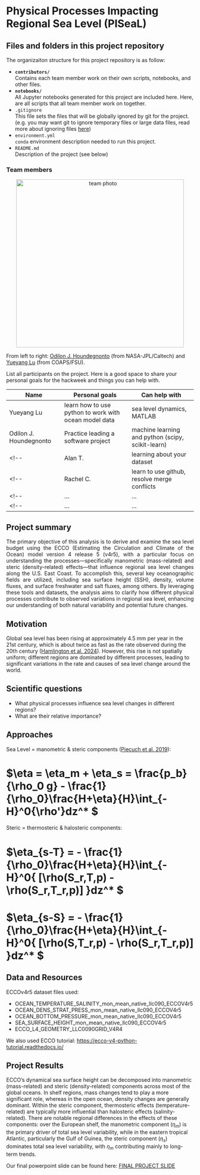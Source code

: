 # Physical Processes Impacting Regional Sea Level (PISeaL)
## Files and folders in this project repository

The organizaiton structure for this project repository is as follow:

* **`contributors/`**
<br> Contains each team member work on their own scripts, notebooks, and other files.
* **`notebooks/`**
<br> All Jupyter notebooks generated for this project are included here. Here, are all scripts that all team member work on together.
* `.gitignore`
<br> This file sets the files that will be globally ignored by git for the project. (e.g. you may want git to ignore temporary files or large data files, read more about ignoring files [here](https://docs.github.com/en/get-started/getting-started-with-git/ignoring-files))
* `environment.yml`
<br> `conda` environment description needed to run this project.
* `README.md`
<br> Description of the project (see below)

### Team members

<div align="center">
<img src="figures/ECCO2025_PiSeal_YL_and_OJH.PNG" height="450" alt="team photo"  />
</div>

From left to right: [Odilon J. Houndegnonto](https://ojhoundegnonto.github.io) (from NASA-JPL/Caltech) and [Yueyang Lu](https://yueyanglu.github.io/) (from COAPS/FSU).


List all participants on the project. Here is a good space to share your personal goals for the hackweek and things you can help with.

| Name | Personal goals | Can help with |
| ------------- | ------------- | ------------- |
| Yueyang Lu | learn how to use python to work with ocean model data  | sea level dynamics, MATLAB  | 
| Odilon J. Houndegnonto| Practice leading a software project | machine learning and python (scipy, scikit-learn) | 
<!--| Alan T. | learning about your dataset | GitHub, Jupyter, cloud computing | Project Helper |-->
<!--| Rachel C. | learn to use github, resolve merge conflicts | I am familiar with our dataset | Team Member  |-->
<!--| ... | ... | ... | ... |-->
<!--| ... | ... | ... | ... |-->

## Project summary 
<div align="justify">
The primary objective of this analysis is to derive and examine the sea level budget using the ECCO (Estimating the Circulation and Climate of the Ocean) model version 4 release 5 (v4r5), with a particular focus on understanding the processes—specifically manometric (mass-related) and steric (density-related) effects—that influence regional sea level changes along the U.S. East Coast. To accomplish this, several key oceanographic fields are utilized, including sea surface height (SSH), density, volume fluxes, and surface freshwater and salt fluxes, among others. By leveraging these tools and datasets, the analysis aims to clarify how different physical processes contribute to observed variations in regional sea level, enhancing our understanding of both natural variability and potential future changes.
</div>

## Motivation
Global sea level has been rising at approximately 4.5 mm per year in the 21st century, which is about twice as fast as the rate observed during the 20th century ([Hamlington et al. 2024](https://www.nature.com/articles/s43247-024-01761-5)). However, this rise is not spatially uniform; different regions are dominated by different processes, leading to significant variations in the rate and causes of sea level change around the world.

## Scientific questions
- What physical processes influence sea level changes in different regions?
- What are their relative importance?

## Approaches
Sea Level = manometric & steric components ([Piecuch et al. 2019](https://doi.org/10.1029/2019JC015339)):

# $\eta = \eta_m + \eta_s = \frac{p_b}{\rho_0 g} - \frac{1}{\rho_0}\frac{H+\eta}{H}\int_{-H}^0{\rho'}dz^* $

Steric = thermosteric & halosteric components:

# $\eta_{s-T} = - \frac{1}{\rho_0}\frac{H+\eta}{H}\int_{-H}^0{ [\rho(S_r,T,p) - \rho(S_r,T_r,p)] }dz^* $ 
# $\eta_{s-S} = - \frac{1}{\rho_0}\frac{H+\eta}{H}\int_{-H}^0{ [\rho(S,T_r,p) - \rho(S_r,T_r,p)] }dz^* $


## Data and Resources

ECCOv4r5 dataset files used:

- OCEAN_TEMPERATURE_SALINITY_mon_mean_native_llc090_ECCOV4r5
- OCEAN_DENS_STRAT_PRESS_mon_mean_native_llc090_ECCOV4r5
- OCEAN_BOTTOM_PRESSURE_mon_mean_native_llc090_ECCOV4r5
- SEA_SURFACE_HEIGHT_mon_mean_native_llc090_ECCOV4r5
- ECCO_L4_GEOMETRY_LLC0090GRID_V4R4

We also used ECCO tutorial: https://ecco-v4-python-tutorial.readthedocs.io/ 

## Project Results

ECCO’s dynamical sea surface height can be decomposed into manometric (mass-related) and steric (density-related) components across most of the global oceans. In shelf regions, mass changes tend to play a more significant role, whereas in the open ocean, density changes are generally dominant. Within the steric component, thermosteric effects (temperature-related) are typically more influential than halosteric effects (salinity-related). There are notable regional differences in the effects of these components: over the European shelf, the manometric component ($\eta_m$) is the primary driver of total sea level variability, while in the eastern tropical Atlantic, particularly the Gulf of Guinea, the steric component ($\eta_s$) dominates total sea level variability, with $\eta_m$ contributing mainly to long-term trends.


Our final powerpoint slide can be found here: [FINAL PROJECT SLIDE](https://docs.google.com/presentation/d/10emTY62o3RhNixAug5IGpqxGOXknoXrm/edit?usp=sharing&ouid=102541975951469905882&rtpof=true&sd=true)


